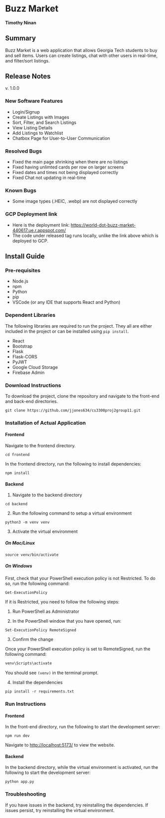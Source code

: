 # Buzz Market
#### Timothy Ninan

## Summary
Buzz Market is a web application that allows Georgia Tech students to buy and sell items. Users can create listings, chat with other users in real-time, and filter/sort listings.

## Release Notes
v. 1.0.0

### New Software Features
- Login/Signup
- Create Listings with Images
- Sort, Filter, and Search Listings
- View Listing Details
- Add Listings to Watchlist
- Chatbox Page for User-to-User Communication

### Resolved Bugs
- Fixed the main page shrinking when there are no listings
- Fixed having unlimted cards per row on larger screens
- Fixed dates and times not being displayed correctly
- Fixed Chat not updating in real-time

### Known Bugs
- Some image types (.HEIC, .webp) are not displayed correctly

### GCP Deployment link
- Here is the deployment link: https://world-dot-buzz-market-440617.ue.r.appspot.com/
- The code under released tag runs locally, unlike the link above which is deployed to GCP.


## Install Guide

### Pre-requisites
- Node.js
- npm
- Python
- pip
- VSCode (or any IDE that supports React and Python)

### Dependent Libraries
The following libraries are required to run the project.
They all are either included in the project or can be installed using `pip install`.
- React
- Bootstrap
- Flask
- Flask-CORS
- PyJWT
- Google Cloud Storage
- Firebase Admin

### Download Instructions
To download the project, clone the repository and navigate to the front-end and back-end directories.

```
git clone https://github.com/jjones634/cs3300proj2group11.git
```

### Installation of Actual Application

#### Frontend
Navigate to the frontend directory.
```
cd frontend
```

In the frontend directory, run the following to install dependencies:
```
npm install
```

#### Backend
1. Navigate to the backend directory
```
cd backend
```
2. Run the following command to setup a virtual environment

```
python3 -m venv venv
```

3. Activate the virtual environment

##### On Mac/Linux
```
source venv/bin/activate
```

##### On Windows
First, check that your PowerShell execution policy
is not Restricted. To do so, run the following command:
```
Get-ExecutionPolicy
```
If it is Restricted, you need to follow the following steps:

1. Run PowerShell as Administrator

2. In the PowerShell window that you have opened, run:
```
Set-ExecutionPolicy RemoteSigned
```
3. Confirm the change

Once your PowerShell execution policy is set to RemoteSigned,
run the following command:
```bash
venv\Scripts\activate
```

You should see `(venv)` in the terminal prompt.

4. Install the dependencies
```
pip install -r requirements.txt
```

### Run Instructions

#### Frontend
In the front-end directory, run the following to start the development server:
```
npm run dev
```

Navigate to [http://localhost:5173/](http://localhost:5173/) to view the website.

#### Backend

In the backend directory, while the virtual environment is activated, run the following to start the development server:
```
python app.py
```

### Troubleshooting
If you have issues in the backend, try reinstalling the dependencies.
If issues persist, try reinstalling the virtual environment.
